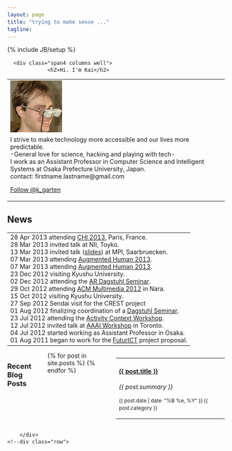```yaml
---
layout: page
title: "trying to make sense ..."
tagline: 
---
```

{% include JB/setup %}

<div class="container">
	<div class="marketing">
		<!--div class="content"-->	  
			<div class="row">			
      
      <div class="span4 columns well">
				 <h2>Hi. I'm Kai</h2>
<table border='0' width='100%'>
<td><img src='/imgs/kai.png' alt='that&apos;s me ;)' /></td>

<tr>
<td>
I strive to make technology more accessible and our lives more predictable. <br />
-General love for science, hacking and playing with tech- <br /> 
I work as an Assistant Professor in Computer 
Science and Intelligent Systems at Osaka Prefecture University, Japan.<br />
contact: firstname.lastname@gmail.com <br />



<a href="https://twitter.com/k_garten" class="twitter-follow-button" data-show-count="false" data-lang="en">Follow @k_garten</a>
<script>!function(d,s,id){var js,fjs=d.getElementsByTagName(s)[0];if(!d.getElementById(id)){js=d.createElement(s);js.id=id;js.src="//platform.twitter.com/widgets.js";fjs.parentNode.insertBefore(js,fjs);}}(document,"script","twitter-wjs");</script>

</td>
 </tr>
</table>
<h2>News</h2>
<table border='0' width='100%'>
<td>
<span>28 Apr 2013</span>  attending <a href="http://chi2013.acm.org">CHI 2013</a>, Paris, France.<br/>
<span>28 Mar 2013</span>  invited talk at NII, Toyko. <br/>
<span>13 Mar 2013</span>  invited talk (<a href="http://kaikunze.de/talks/mpi2013.pdf">slides</a>)  at MPI, Saarbruecken. <br/>
<span>07 Mar 2013</span>  attending  <a href="http://www.hcilab.org/ah2013/">Augmented Human 2013</a>.<br/>
<span>07 Mar 2013</span>  attending  <a href="http://www.hcilab.org/ah2013/">Augmented Human 2013</a>.<br/>
<span>23 Dec 2012</span>  visiting Kyushu University.<br/>
<span>02 Dec 2012</span>  attending the <a href="http://www.dagstuhl.de/12492">AR Dagstuhl Seminar</a>.<br/>
<span>29 Oct 2012</span>  attending <a href="http://www.acmmm12.org/">ACM Multimedia 2012</a> in Nara. <br/>
<span>15 Oct 2012</span>  visiting Kyushu University.<br/>
<span>27 Sep 2012</span>  Sendai visit for the CREST project<br/>
<span>01 Aug 2012</span>  finalizing coordination of a <a href="http://www.dagstuhl.de/en/program/calendar/semhp/?semnr=12492">Dagstuhl Seminar</a>.<br/>
<span>23 Jul 2012</span>  attending the <a href="http://activitycontext.org/">Activity Context Workshop</a>.  <br/>
<span>12 Jul 2012</span>  invited talk at <a href="http://activitycontext.org/"> AAAI Workshop</a> in Toronto. <br/>
<span>04 Jul 2012</span>  started working as Assistant Professor in Osaka.<br/>
<span>01 Aug 2011</span>  began to work for the <a href="http://futurict.eu/">FuturICT</a> project proposal.<br/>
</td>
</table>

</div>
				<div class="span6 columns">
        <h3>Recent Blog Posts</h3>
<table class="table table-striped">
  <tbody>
	{% for post in site.posts %}	
    <tr>
      <td>
		  <h4><a href="{{ post.url }}">{{ post.title }}</a></h4>
          <i>{{ post.summary }}</i>
    <p><small>{{ post.date | date: "%B %e, %Y" }} {{ post.category }} </small></p>
	  </td>
    </tr>
	{% endfor %}			
  </tbody>
</table> 
				</div>	
				<!-- <div class="span4 columns">								
					{% include tag_sidebar.html %}
					{% include archive.html %} 
				</div>	>
			</div-->

		</div>
	<!--div class="row">		
<div class="span10 well">
</div>
</div -->


 </div>
 
 </div>


